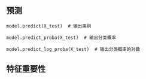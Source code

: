 ## 预测

```
model.predict(X_test)  # 输出类别
```

```
model.predict_proba(X_test)  # 输出分类概率
```

```
model.predict_log_proba(X_test)  # 输出分类概率的对数
```



## 特征重要性





